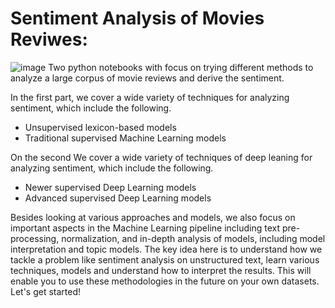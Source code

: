 # Sentiment Analysis of Movies Reviwes:
![image](https://goirtineve.files.wordpress.com/2014/11/movie-reviews-icon11.jpg)
Two python notebooks with focus on trying different methods to analyze a large corpus of movie reviews and derive the sentiment.

In the first part, we cover a wide variety of techniques for analyzing sentiment, which include the following.
- Unsupervised lexicon-based models
- Traditional supervised Machine Learning models

On the second We cover a wide variety of techniques of deep leaning for analyzing sentiment, which include the following.
- Newer supervised Deep Learning models
- Advanced supervised Deep Learning models

Besides looking at various approaches and models, we also focus on important aspects in the Machine Learning pipeline including text pre-processing, normalization, and in-depth analysis of models, including model interpretation and topic models. The key idea here is to understand how we tackle a problem like sentiment analysis on unstructured text, learn various techniques, models and understand how to interpret the results. This will enable you to use these methodologies in the future on your own datasets. Let's get started!
